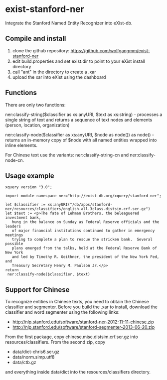 exist-stanford-ner
==================

Integrate the Stanford Named Entity Recognizer into eXist-db.

## Compile and install

1. clone the github repository: https://github.com/wolfgangmm/exist-stanford-ner
2. edit build.properties and set exist.dir to point to your eXist install directory
3. call "ant" in the directory to create a .xar
4. upload the xar into eXist using the dashboard

## Functions

There are only two functions:

ner:classify-string($classifier as xs:anyURI, $text as xs:string) - processes a single string of text and returns a sequence of text nodes and elements (person, location, organization)

ner:classify-node($classifier as xs:anyURI, $node as node()) as node() - returns an in-memory copy of $node with all named entities wrapped into inline elements.

For Chinese text use the variants: ner:classify-string-cn and ner:classify-node-cn.

## Usage example

```xquery
xquery version "3.0";

import module namespace ner="http://exist-db.org/xquery/stanford-ner";

let $classifier := xs:anyURI("/db/apps/stanford-ner/resources/classifiers/english.all.3class.distsim.crf.ser.gz")
let $text := <p>The fate of Lehman Brothers, the beleaguered investment bank,
   hung in the balance on Sunday as Federal Reserve officials and the leaders
   of major financial institutions continued to gather in emergency meetings
   trying to complete a plan to rescue the stricken bank.  Several possible
   plans emerged from the talks, held at the Federal Reserve Bank of New York
   and led by Timothy R. Geithner, the president of the New York Fed, and
   Treasury Secretary Henry M. Paulson Jr.</p>
return
 ner:classify-node($classifier, $text)
```

## Support for Chinese

To recognize entities in Chinese texts, you need to obtain the Chinese classifier and segmenter. Before you build the .xar to install, download the classifier and word segmenter using the following links:

* http://nlp.stanford.edu/software/stanford-ner-2012-11-11-chinese.zip
* http://nlp.stanford.edu/software/stanford-segmenter-2013-06-20.zip

From the first package, copy chinese.misc.distsim.crf.ser.gz into resources/classifiers. From the second zip, copy

* data/dict-chris6.ser.gz
* data/norm.simp.utf8
* data/ctb.gz

and everything inside data/dict into the resources/classifiers directory.